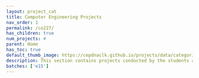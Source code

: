 ```yaml
---
layout: project_cat
title: Computer Engineering Projects
nav_order: 1
permalink: /co227/
has_children: true
num_projects: #
parent: Home
has_toc: true
default_thumb_image: https://cepdnaclk.github.io/projects/data/categories/co227/thumbnail.jpg
description: This section contains projects conducted by the students after their second year. Usually, these projects are conducted by groups of 3 students, and followed by Agile principles.
batches: ['e15']
---
```


